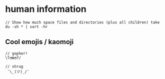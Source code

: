 # human information

```
// Show how much space files and directories (plus all children) take
du -sh * | sort -hr
```

## Cool emojis / kaomoji
```
// gopher!
\ʕ◔ϖ◔ʔ/

// shrug
 ¯\_(ツ)_/¯
```
